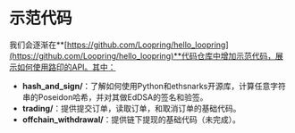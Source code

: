 # 示范代码


我们会逐渐在**[https://github.com/Loopring/hello_loopring](https://github.com/Loopring/hello_loopring)**代码仓库中增加示范代码，展示如何使用路印的API。其中：

- **hash_and_sign/**：了解如何使用Python和ethsnarks开源库，计算任意字符串的Poseidon哈希，并对其做EdDSA的签名和验签。
- **trading/**：提供提交订单，读取订单，和取消订单的基础代码。
- **offchain_withdrawal/**：提供链下提现的基础代码（未完成）。